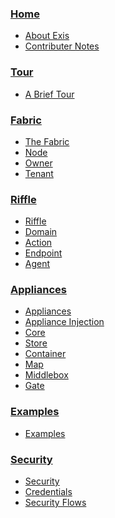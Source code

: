 
### [Home](/pages/general/Home.md)

* [About Exis](/pages/general/Home.md)
* [Contributer Notes](/pages/general/Meta.md)


### [Tour](/pages/tour/Tour.md)

* [A Brief Tour](/pages/tour/Tour.md)


### [Fabric](/pages/fabric/Fabric.md)

* [The Fabric](/pages/fabric/Fabric.md)
* [Node](/pages/fabric/Node.md)
* [Owner](/pages/fabric/Owner.md)
* [Tenant](/pages/fabric/Tenant.md)


### [Riffle](/pages/riffle/Riffle.md)

* [Riffle](/pages/riffle/Riffle.md)
* [Domain](/pages/riffle/Domain.md)
* [Action](/pages/riffle/Action.md)
* [Endpoint](/pages/riffle/Endpoint.md)
* [Agent](/pages/riffle/Agent.md)


### [Appliances](/pages/appliances/Appliances.md)

* [Appliances](/pages/appliances/Appliances.md)
* [Appliance Injection](/pages/appliances/Injection.md)
* [Core](/pages/appliances/Core.md)
* [Store](/pages/appliances/Store.md)
* [Container](/pages/appliances/Container.md)
* [Map](/pages/appliances/Map.md)
* [Middlebox](/pages/appliances/Middlebox.md)
* [Gate](/pages/appliances/Gate.md)


### [Examples](/pages/samples/Samples.md)

* [Examples](/pages/samples/Samples.md)


### [Security](/pages/security/Security.md)

* [Security](/pages/security/Security.md)
* [Credentials](/pages/security/Credentials.md)
* [Security Flows](/pages/security/Security-Flows.md)



<!--

#####Messaging:

[[Message|Message]]

[[Register/Call|RegisterCall]]

[[PubSub|PubSub]]

#####Appliances:-->